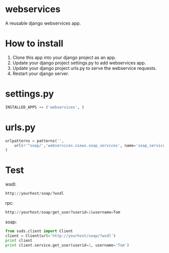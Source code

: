 webservices
===============================

A reusable django webservices app.

How to install
==============

1. Clone this app into your django project as an app.
2. Update your django project settings.py to add webservices app.
3. Update your django project urls.py to serve the webservice requests.
4. Restart your django server.

settings.py 
===========
```python
INSTALLED_APPS += ('webservices', )
```

urls.py
=======
```python
urlpatterns = patterns('',
    url(r'^soap/','webservices.views.soap_services', name='soap_services'), #Added here
)
```

Test
====
wsdl: 
```python
http://yourhost/soap/?wsdl
```
rpc: 
```python
http://yourhost/soap/get_user?userid=1&username=Tom
```
soap:
```python
from suds.client import Client
client = Client(url='http://yourhost/soap/?wsdl')
print client
print client.service.get_user(userid=1, username='Tom')
```



